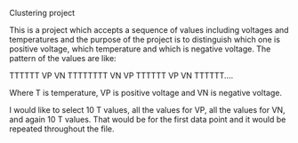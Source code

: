 Clustering project

This is a project which accepts a sequence of values including voltages and temperatures and the purpose of the project is to distinguish which one is positive voltage, which temperature and which is negative voltage. The pattern of the values are like:

TTTTTT VP VN TTTTTTTT VN VP TTTTTT VP VN TTTTTT.... 

Where T is temperature, VP is positive voltage and VN is negative voltage.

I would like to select 10 T values, all the values for VP, all the values for VN, and again 10 T values. That would be for the first data point and it would be repeated throughout the file.


